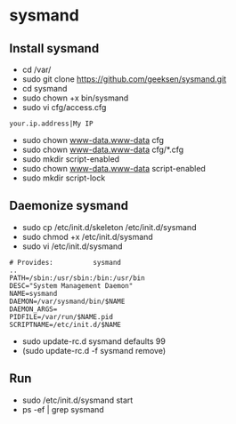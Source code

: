 sysmand
=======

Install sysmand
---------------
* cd /var/
* sudo git clone https://github.com/geeksen/sysmand.git
* cd sysmand
* sudo chown +x bin/sysmand
* sudo vi cfg/access.cfg
```
your.ip.address|My IP
```

* sudo chown www-data.www-data cfg
* sudo chown www-data.www-data cfg/*.cfg
* sudo mkdir script-enabled
* sudo chown www-data.www-data script-enabled
* sudo mkdir script-lock

Daemonize sysmand
-----------------
* sudo cp /etc/init.d/skeleton /etc/init.d/sysmand
* sudo chmod +x /etc/init.d/sysmand
* sudo vi /etc/init.d/sysmand
```
# Provides:          sysmand
..
PATH=/sbin:/usr/sbin:/bin:/usr/bin
DESC="System Management Daemon"
NAME=sysmand
DAEMON=/var/sysmand/bin/$NAME
DAEMON_ARGS=
PIDFILE=/var/run/$NAME.pid
SCRIPTNAME=/etc/init.d/$NAME
```

* sudo update-rc.d sysmand defaults 99
* (sudo update-rc.d -f sysmand remove)

Run
---
* sudo /etc/init.d/sysmand start
* ps -ef | grep sysmand
